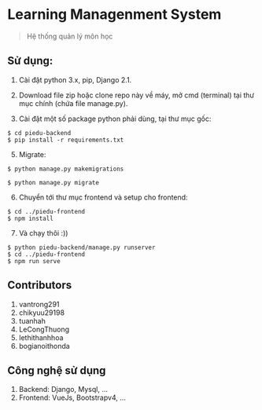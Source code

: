# Learning Managenment System

> Hệ thống quản lý môn học 


## Sử dụng:

  1. Cài đặt python 3.x, pip, Django 2.1.
    
  2. Download file zip hoặc clone repo này về máy, mở cmd (terminal) tại thư mục chính (chứa file manage.py).
    
  3. Cài đặt một số package python phải dùng, tại thư mục gốc:
    
    $ cd piedu-backend
    $ pip install -r requirements.txt
       
  5. Migrate:
        
    $ python manage.py makemigrations
        
    $ python manage.py migrate
  
  6. Chuyển tới thư mục frontend và setup cho frontend:
    
    $ cd ../piedu-frontend
    $ npm install        
        
  7. Và chạy thôi :)) 
       
    $ python piedu-backend/manage.py runserver
    $ cd ../piedu-frontend    
    $ npm run serve
    
## Contributors

   1. vantrong291
   2. chikyuu29198
   3. tuanhah
   4. LeCongThuong
   5. lethithanhhoa
   6. bogianoithonda
   
## Công nghệ sử dụng

   1. Backend: Django, Mysql, ...
   2. Frontend: VueJs, Bootstrapv4, ...    

[Django]: <https://docs.djangoproject.com/en/2.1/>

